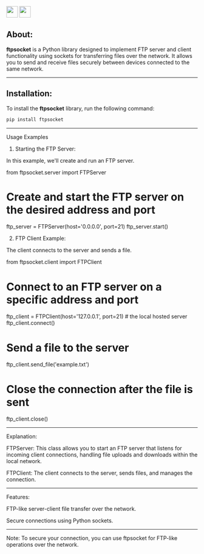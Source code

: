 
<img src="https://static.pepy.tech/badge/ftpsocket" height="30" /> <img src="https://static.pepy.tech/badge/ftpsocket/month" height="30" />

## About:
**ftpsocket** is a Python library designed to implement FTP server and client functionality using sockets for transferring files over the network. It allows you to send and receive files securely between devices connected to the same network.

---

## Installation:
To install the **ftpsocket** library, run the following command:

```bash
pip install ftpsocket
```

---

Usage Examples

1. Starting the FTP Server:

In this example, we'll create and run an FTP server.

from ftpsocket.server import FTPServer

# Create and start the FTP server on the desired address and port
ftp_server = FTPServer(host='0.0.0.0', port=21)
ftp_server.start()

2. FTP Client Example:

The client connects to the server and sends a file.

from ftpsocket.client import FTPClient

# Connect to an FTP server on a specific address and port
ftp_client = FTPClient(host='127.0.0.1', port=21)  # the local hosted server
ftp_client.connect()

# Send a file to the server
ftp_client.send_file('example.txt')

# Close the connection after the file is sent
ftp_client.close()


---

Explanation:

FTPServer: This class allows you to start an FTP server that listens for incoming client connections, handling file uploads and downloads within the local network.

FTPClient: The client connects to the server, sends files, and manages the connection.



---

Features:

FTP-like server-client file transfer over the network.

Secure connections using Python sockets.



---

Note:
To secure your connection, you can use ftpsocket for FTP-like operations over the network.
